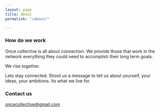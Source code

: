 ```yaml
---
layout: page
title: About
permalink: "/about/"

---
```

### How do we work

Once collective is all about connection. We provide those that work in the network everything they could need to accomplish their long term goals.

We rise together.

Lets stay connected. Shoot us a message to tell us about yourself, your ideas, your ambitions. Its what we live for.

### Contact us

oncecollective@gmail.com